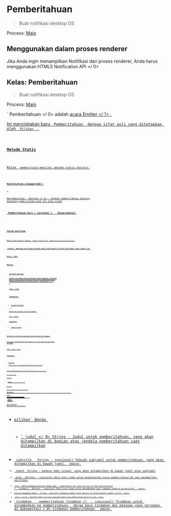 # Pemberitahuan

> Buat notifikasi desktop OS

Process: [Main](../glossary.md#main-process)

## Menggunakan dalam proses renderer

Jika Anda ingin menampilkan Notifikasi dari proses renderer, Anda harus menggunakan  HTML5 Notification API </ 0></p> 

## Kelas: Pemberitahuan

> Buat notifikasi desktop OS

Process: [Main](../glossary.md#main-process)

` Pemberitahuan </ 0> adalah
 <a href="http://nodejs.org/api/events.html#events_class_events_eventemitter"> acara Emitter </ 1> .</p>

<p>Ini menciptakan baru <code> Pemberitahuan </ 0> dengan sifat asli yang ditetapkan oleh <code> Pilihan </ 0> .</p>

<h3>Metode Statis</h3>

<p>Kelas <code> pemberitaun</ 0> memiliki metode statis berikut:</p>

<h4><code>Notification.isSupported()`</h4> 

Mengembalikan ` Boolean </ 0> - Apakah pemberitahuan desktop didukung pada sistem saat ini atau tidak</p>

<h3><code> Pemberitahuan baru ( [pilihan] ) </ 0>  <em> Eksperimental </ 1></h3>

<ul>
<li><code>pilihan` Benda 

* ` judul </ 0>  String - Judul untuk pemberitahuan, yang akan ditampilkan di bagian atas jendela pemberitahuan saat ditampilkan</li>
<li><code> subtitle </ 0>  String - (opsional) Sebuah subjudul untuk pemberitahuan, yang akan ditampilkan di bawah judul. <em> macos </ 1></li>
<li><code> tubuh </ 0> String - bahasa teks visual, yang akan ditampilkan di bawah judul atau subjudul</li>
<li><code> diam </ 0>  Boolean - (opsional) Baik atau tidak untuk mengeluarkan suara pemberitahuan OS saat menampilkan notifikasi</li>
<li><code>icon` [NativeImage](native-image.md) - (optional) An icon to use in the notification
* ` hasReply </ 0>  Boolean - (opsional) Baik atau tidak untuk menambahkan opsi jawaban sebaris ke perintah.  <em> macos </ 1></li>
<li><code>balasan pemegang tempat </ 0>  String - (opsional) pemegang tempat untuk menulis di kolom masukan jawaban inline. <em> macos </ 1></li>
<li><code> suara </ 0>  String - (opsional) Nama file suara yang akan diputar saat pemberitahuan muncul di layar. <em> macos </ 1></li>
<li><code> tindakan </ 0>  <a href="structures/notification-action.md"> pemberitahuan tindakan [] </ 1> - (opsional) Tindakan untuk ditambahkan ke pemberitahuan.  Harap baca tindakan dan batasan yang tersedia di dokumentasi < 0> tindakan pemberitahuan </ 0> <em> macos </ 1></li>
</ul></li>
</ul>

<h3>Contoh peristiwa</h3>

<p>Objek yang dibuat dengan <code> Pemberitahuan baru </ 0> memancarkan peristiwa berikut:</p>

<p><strong> Catatan: </ 0> Beberapa acara hanya tersedia pada sistem operasi tertentu dan diberi label seperti itu.</p>

<h4>Acara: 'show'</h4>

<p>Returns:</p>

<ul>
<li><code>peristiwa` Peristiwa

Emitted saat pemberitahuan ditunjukkan kepada pengguna, perhatikan bahwa ini dapat dipecat beberapa kali karena pemberitahuan dapat ditampilkan beberapa kali melalui metode ` menunjukan() </ 0> .</p>

<h4>Acara : 'klik'</h4>

<p>Pengembalian:</p>

<ul>
<li><code>peristiwa` Peristiwa</li> </ul> 

Emitted saat notifikasi diklik oleh pengguna.

#### Acara : 'dekat'

Pengembalian:

* `event</ 0> Acara</li>
</ul>

<p>Emitted saat notifikasi ditutup dengan intervensi manual dari pengguna.</p>

<p>This event is not guarunteed to be emitted in all cases where the notification
is closed.</p>

<h4>Acara : 'balas' <em> macos </ 0></h4>

<p>Pengembalian:</p>

<ul>
<li><code>event</ 0> Acara</li>
<li><code> balasan</ 0>  String - String yang dimasukkan pengguna ke kolom dibarisan balasan</li>
</ul>

<p>Emitted saat pengguna mengklik tombol "Balas" pada notifikasi dengan <code> telah di balas: benar </ 0> .</p>

<h4>Acara: 'aktifkan' <em> macOS </ 0></h4>

<p>Pengembalian:</p>

<ul>
<li><code>event` Acara
* ` masukkan </ 0>  Nomor - Indeks tindakan yang diaktifkan</li>
</ul>

<h3>Metode Contoh</h3>

<p>Objek yang dibuat dengan <code> Notifikasi baru </ 0> memiliki metode contoh berikut:</p>

<h4><code>pemberitahuan.menunjukkan ()`</h4> 
  Segera tunjukkan notifikasi tersebut kepada pengguna, mohon perhatikan hal ini tidak seperti penerapan Pemberitahuan HTML5, cukup memberi contoh ` Notifikasi baru </ 0> tidak segera menunjukkannya kepada pengguna, Anda perlu memanggil metode ini sebelum OS akan ditampilkan. saya t.</p>

<h3>Memutar Suara</h3>

<p>On macOS, you can specify the name of the sound you'd like to play when the
notification is shown. Any of the default sounds (under System Preferences >
Sound) can be used, in addition to custom sound files. Be sure that the sound
file is copied under the app bundle (e.g., <code>YourApp.app/Contents/Resources`), or one of the following locations:
  
  * `~ / Perpustakaan / Suara`
  * `/ Perpustakaan / Suara`
  * `/ Jaringan / Perpustakaan / Suara`
  * `/ Sistem / Perpustakaan / Suara`
  
  See the [`NSSound`](https://developer.apple.com/documentation/appkit/nssound) docs for more information.